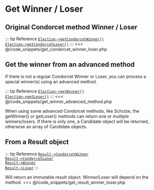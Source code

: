 # Get Winner / Loser

## Original Condorcet method Winner / Loser

::: tip Reference
[`Election->getCondorcetWinner()`](/api-reference/Election%20Class/Election--getCondorcetWinner())  
[`Election->getCondorcetLoser()`](/api-reference/Election%20Class/Election--getCondorcetLoser())
:::
<<< @/code_snippets/get_condorcet_winner_loser.php


## Get the winner from an advanced method

If there is not a regular Condorcet Winner or Loser, you can process a special winner(s) using an advanced method.

::: tip Reference
[`Election->getWinner()`](/api-reference/Election%20Class/Election--getWinner())  
[`Election->getLoser()`](/api-reference/Election%20Class/Election--getLoser())
:::
<<< @/code_snippets/get_winner_advanced_method.php

When using some advanced Condorcet methods, like Schulze, the getWinner() or getLoser() methods can return one or multiple winners/losers. If there is only one, a Candidate object will be returned, otherwise an array of Candidate objects.


## From a Result object

::: tip Reference
[`Result->CondorcetWinner`](/api-reference/Result%20Class/Result--CondorcetWinner)  
[`Result->CondorcetLoser`](/api-reference/Result%20Class/Result--CondorcetLoser)  
[`Result->Winner`](/api-reference/Result%20Class/Result--Winner)  
[`Result->Loser`](/api-reference/Result%20Class/Result--Loser)
:::

Will return an immutable result object. Winner/Loser will depend on the method.
<<< @/code_snippets/get_result_winner_loser.php